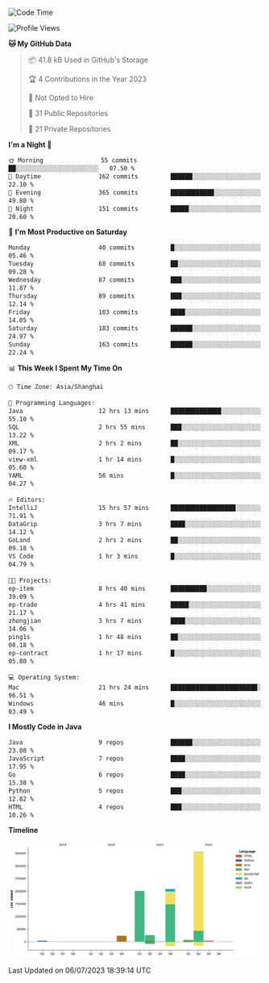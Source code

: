 <!--START_SECTION:waka-->
![Code Time](http://img.shields.io/badge/Code%20Time-1%2C930%20hrs%206%20mins-blue)

![Profile Views](http://img.shields.io/badge/Profile%20Views-0-blue)

**🐱 My GitHub Data** 

> 📦 41.8 kB Used in GitHub's Storage 
 > 
> 🏆 4 Contributions in the Year 2023
 > 
> 🚫 Not Opted to Hire
 > 
> 📜 31 Public Repositories 
 > 
> 🔑 21 Private Repositories 
 > 
**I'm a Night 🦉** 

```text
🌞 Morning                55 commits          ██░░░░░░░░░░░░░░░░░░░░░░░   07.50 % 
🌆 Daytime                162 commits         ██████░░░░░░░░░░░░░░░░░░░   22.10 % 
🌃 Evening                365 commits         ████████████░░░░░░░░░░░░░   49.80 % 
🌙 Night                  151 commits         █████░░░░░░░░░░░░░░░░░░░░   20.60 % 
```
📅 **I'm Most Productive on Saturday** 

```text
Monday                   40 commits          █░░░░░░░░░░░░░░░░░░░░░░░░   05.46 % 
Tuesday                  68 commits          ██░░░░░░░░░░░░░░░░░░░░░░░   09.28 % 
Wednesday                87 commits          ███░░░░░░░░░░░░░░░░░░░░░░   11.87 % 
Thursday                 89 commits          ███░░░░░░░░░░░░░░░░░░░░░░   12.14 % 
Friday                   103 commits         ████░░░░░░░░░░░░░░░░░░░░░   14.05 % 
Saturday                 183 commits         ██████░░░░░░░░░░░░░░░░░░░   24.97 % 
Sunday                   163 commits         ██████░░░░░░░░░░░░░░░░░░░   22.24 % 
```


📊 **This Week I Spent My Time On** 

```text
🕑︎ Time Zone: Asia/Shanghai

💬 Programming Languages: 
Java                     12 hrs 13 mins      ██████████████░░░░░░░░░░░   55.10 % 
SQL                      2 hrs 55 mins       ███░░░░░░░░░░░░░░░░░░░░░░   13.22 % 
XML                      2 hrs 2 mins        ██░░░░░░░░░░░░░░░░░░░░░░░   09.17 % 
view-xml                 1 hr 14 mins        █░░░░░░░░░░░░░░░░░░░░░░░░   05.60 % 
YAML                     56 mins             █░░░░░░░░░░░░░░░░░░░░░░░░   04.27 % 

🔥 Editors: 
IntelliJ                 15 hrs 57 mins      ██████████████████░░░░░░░   71.91 % 
DataGrip                 3 hrs 7 mins        ████░░░░░░░░░░░░░░░░░░░░░   14.12 % 
GoLand                   2 hrs 2 mins        ██░░░░░░░░░░░░░░░░░░░░░░░   09.18 % 
VS Code                  1 hr 3 mins         █░░░░░░░░░░░░░░░░░░░░░░░░   04.79 % 

🐱‍💻 Projects: 
ep-item                  8 hrs 40 mins       ██████████░░░░░░░░░░░░░░░   39.09 % 
ep-trade                 4 hrs 41 mins       █████░░░░░░░░░░░░░░░░░░░░   21.17 % 
zhongjian                3 hrs 7 mins        ████░░░░░░░░░░░░░░░░░░░░░   14.06 % 
ping1s                   1 hr 48 mins        ██░░░░░░░░░░░░░░░░░░░░░░░   08.18 % 
ep-contract              1 hr 17 mins        █░░░░░░░░░░░░░░░░░░░░░░░░   05.80 % 

💻 Operating System: 
Mac                      21 hrs 24 mins      ████████████████████████░   96.51 % 
Windows                  46 mins             █░░░░░░░░░░░░░░░░░░░░░░░░   03.49 % 
```

**I Mostly Code in Java** 

```text
Java                     9 repos             ██████░░░░░░░░░░░░░░░░░░░   23.08 % 
JavaScript               7 repos             ████░░░░░░░░░░░░░░░░░░░░░   17.95 % 
Go                       6 repos             ████░░░░░░░░░░░░░░░░░░░░░   15.38 % 
Python                   5 repos             ███░░░░░░░░░░░░░░░░░░░░░░   12.82 % 
HTML                     4 repos             ███░░░░░░░░░░░░░░░░░░░░░░   10.26 % 
```



**Timeline**

![Lines of Code chart](https://raw.githubusercontent.com/youtiaoguagua/youtiaoguagua/master/assets/bar_graph.png)


 Last Updated on 06/07/2023 18:39:14 UTC
<!--END_SECTION:waka-->